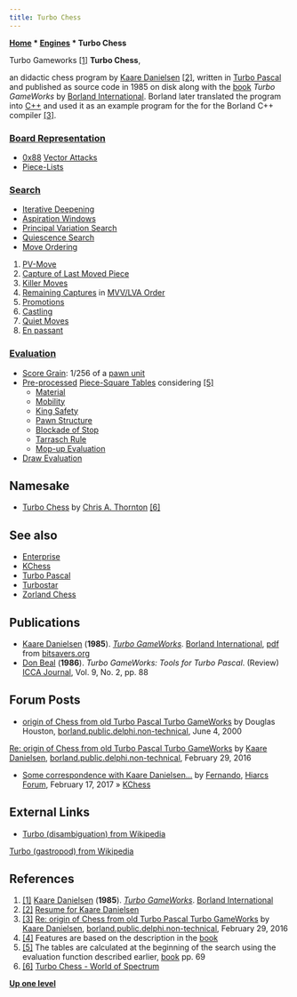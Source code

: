 ```yaml
---
title: Turbo Chess
---
```

**[Home](Home "Home") \* [Engines](Engines "Engines") \* Turbo Chess**



 [](http://openlibrary.org/b/OL2753290M/Turbo_GameWorks) Turbo Gameworks <a id="cite-note-1" href="#cite-ref-1">[1]</a> 
**Turbo Chess**,  

an didactic chess program by [Kaare Danielsen](Kaare_Danielsen "Kaare Danielsen") <a id="cite-note-2" href="#cite-ref-2">[2]</a>, 
written in [Turbo Pascal](Pascal#TurboPascal "Pascal") and published as source code in 1985 on disk along with the [book](#book) *Turbo GameWorks* by [Borland International](https://en.wikipedia.org/wiki/Borland). Borland later translated the program into [C++](Cpp "Cpp") and used it as an example program for the for the Borland C++ compiler <a id="cite-note-3" href="#cite-ref-3">[3]</a>.



### [Board Representation](Board_Representation "Board Representation")


* [0x88](0x88 "0x88") [Vector Attacks](Vector_Attacks "Vector Attacks")
* [Piece-Lists](Piece-Lists "Piece-Lists")


### [Search](Search "Search")


* [Iterative Deepening](Iterative_Deepening "Iterative Deepening")
* [Aspiration Windows](Aspiration_Windows "Aspiration Windows")
* [Principal Variation Search](Principal_Variation_Search "Principal Variation Search")
* [Quiescence Search](Quiescence_Search "Quiescence Search")
* [Move Ordering](Move_Ordering "Move Ordering")


1. [PV-Move](PV-Move "PV-Move")
2. [Capture of Last Moved Piece](Captures "Captures")
3. [Killer Moves](Killer_Move "Killer Move")
4. [Remaining Captures](Captures "Captures") in [MVV/LVA Order](MVV-LVA "MVV-LVA")
5. [Promotions](Promotions "Promotions")
6. [Castling](Castling "Castling")
7. [Quiet Moves](Quiet_Moves "Quiet Moves")
8. [En passant](En_passant "En passant")


### [Evaluation](Evaluation "Evaluation")


* [Score Grain](Score#Grain "Score"): 1/256 of a [pawn unit](Pawn_Advantage,_Win_Percentage,_and_Elo "Pawn Advantage, Win Percentage, and Elo")
* [Pre-processed](Oracle#Pre-processing "Oracle") [Piece-Square Tables](Piece-Square_Tables "Piece-Square Tables") considering <a id="cite-note-5" href="#cite-ref-5">[5]</a>
	+ [Material](Material "Material")
	+ [Mobility](Mobility "Mobility")
	+ [King Safety](King_Safety "King Safety")
	+ [Pawn Structure](Pawn_Structure "Pawn Structure")
	+ [Blockade of Stop](Blockade_of_Stop#Development "Blockade of Stop")
	+ [Tarrasch Rule](Tarrasch_Rule "Tarrasch Rule")
	+ [Mop-up Evaluation](Mop-up_Evaluation "Mop-up Evaluation")
* [Draw Evaluation](Draw_Evaluation "Draw Evaluation")


## Namesake


* [Turbo Chess](Turbo_Chess_(GB) "Turbo Chess (GB)") by [Chris A. Thornton](Chris_A._Thornton "Chris A. Thornton") <a id="cite-note-6" href="#cite-ref-6">[6]</a>


## See also


* [Enterprise](Enterprise "Enterprise")
* [KChess](KChess "KChess")
* [Turbo Pascal](Pascal#TurboPascal "Pascal")
* [Turbostar](Turbostar "Turbostar")
* [Zorland Chess](Zorland_Chess "Zorland Chess")


## Publications


* [Kaare Danielsen](Kaare_Danielsen "Kaare Danielsen") (**1985**). *[Turbo GameWorks](http://openlibrary.org/b/OL2753290M/Turbo_GameWorks)*. [Borland International](https://en.wikipedia.org/wiki/Borland), [pdf](http://www.bitsavers.org/pdf/borland/turbo_pascal/Turbo_GameWorks_1985.pdf) from [bitsavers.org](http://www.bitsavers.org/)
* [Don Beal](Don_Beal "Don Beal") (**1986**). *Turbo GameWorks: Tools for Turbo Pascal*. (Review) [ICCA Journal](ICGA_Journal "ICGA Journal"), Vol. 9, No. 2, pp. 88


## Forum Posts


* [origin of Chess from old Turbo Pascal Turbo GameWorks](https://groups.google.com/d/msg/borland.public.delphi.non-technical/vhpzc1kmNF4/7QkXL6vUwuIJ) by Douglas Houston, [borland.public.delphi.non-technical](https://groups.google.com/forum/#!forum/borland.public.delphi.non-technical), June 4, 2000


 [Re: origin of Chess from old Turbo Pascal Turbo GameWorks](https://groups.google.com/d/msg/borland.public.delphi.non-technical/vhpzc1kmNF4/FJ9mxPVsAwAJ) by [Kaare Danielsen](Kaare_Danielsen "Kaare Danielsen"), [borland.public.delphi.non-technical](https://groups.google.com/forum/#!forum/borland.public.delphi.non-technical), February 29, 2016
* [Some correspondence with Kaare Danielsen...](http://www.hiarcs.net/forums/viewtopic.php?t=8270) by [Fernando](Fernando_Villegas "Fernando Villegas"), [Hiarcs Forum](Computer_Chess_Forums "Computer Chess Forums"), February 17, 2017 » [KChess](KChess "KChess")


## External Links


* [Turbo (disambiguation) from Wikipedia](https://en.wikipedia.org/wiki/Turbo_%28disambiguation%29)


 [Turbo (gastropod) from Wikipedia](https://en.wikipedia.org/wiki/Turbo_%28gastropod%29)
## References


1. <a id="cite-ref-1" href="#cite-note-1">[1]</a> [Kaare Danielsen](Kaare_Danielsen "Kaare Danielsen") (**1985**). *[Turbo GameWorks](http://openlibrary.org/b/OL2753290M/Turbo_GameWorks)*. [Borland International](https://en.wikipedia.org/wiki/Borland)
2. <a id="cite-ref-2" href="#cite-note-2">[2]</a> [Resume for Kaare Danielsen](http://www.danielsen.com/resume.shtml)
3. <a id="cite-ref-3" href="#cite-note-3">[3]</a> [Re: origin of Chess from old Turbo Pascal Turbo GameWorks](https://groups.google.com/d/msg/borland.public.delphi.non-technical/vhpzc1kmNF4/FJ9mxPVsAwAJ) by [Kaare Danielsen](Kaare_Danielsen "Kaare Danielsen"), [borland.public.delphi.non-technical](https://groups.google.com/forum/#!forum/borland.public.delphi.non-technical), February 29, 2016
4. <a id="cite-ref-4" href="#cite-note-4">[4]</a> Features are based on the description in the [book](#book)
5. <a id="cite-ref-5" href="#cite-note-5">[5]</a> The tables are calculated at the beginning of the search using the evaluation function described earlier, [book](#book) pp. 69
6. <a id="cite-ref-6" href="#cite-note-6">[6]</a> [Turbo Chess - World of Spectrum](http://www.worldofspectrum.org/infoseekid.cgi?id=0005457)

**[Up one level](Engines "Engines")**







 
